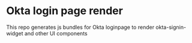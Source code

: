# Okta login page render 

This repo generates js bundles for Okta loginpage to render okta-signin-widget and other UI components
